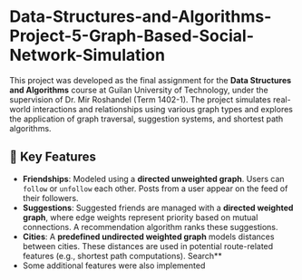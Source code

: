 # Data-Structures-and-Algorithms-Project-5-Graph-Based-Social-Network-Simulation

This project was developed as the final assignment for the **Data Structures and Algorithms** course at Guilan University of Technology, under the supervision of Dr. Mir Roshandel (Term 1402-1).
The project simulates real-world interactions and relationships using various graph types and explores the application of graph traversal, suggestion systems, and shortest path algorithms.

## 🧩 Key Features

* **Friendships**: Modeled using a **directed unweighted graph**. Users can `follow` or `unfollow` each other. Posts from a user appear on the feed of their followers.
* **Suggestions**: Suggested friends are managed with a **directed weighted graph**, where edge weights represent priority based on mutual connections. A recommendation algorithm ranks these suggestions.
* **Cities**: A **predefined undirected weighted graph** models distances between cities. These distances are used in potential route-related features (e.g., shortest path computations).
 Search**
* Some additional features were also implemented

